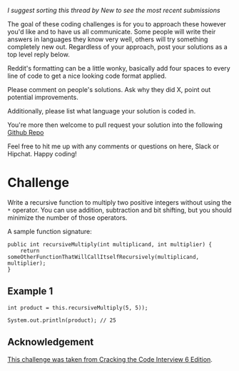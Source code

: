 _I suggest sorting this thread by *New* to see the most recent submissions_

The goal of these coding challenges is for you to approach these however you'd like and to have us all communicate. Some people will write their answers in languages they know very well, others will try something completely new out. Regardless of your approach, post your solutions as a top level reply below.

Reddit's formatting can be a little wonky, basically add four spaces to every line of code to get a nice looking code format applied.

Please comment on people's solutions. Ask why they did X, point out potential improvements.

Additionally, please list what language your solution is coded in.

You're more then welcome to pull request your solution into the following [Github Repo](https://github.com/GregHilston/Code-Foo)

Feel free to hit me up with any comments or questions on here, Slack or Hipchat. Happy coding!

# Challenge

Write a recursive function to  multiply two positive integers without using the `*` operator. You can use addition, subtraction and bit shifting, but you should minimize the number of those operators.

A sample function signature:

```
public int recursiveMultiply(int multiplicand, int multiplier) {
    return someOtherFunctionThatWillCallItselfRecursively(multiplicand, multiplier);
}
```

## Example 1

```
int product = this.recursiveMultiply(5, 5));

System.out.println(product); // 25
```

## Acknowledgement

[This challenge was taken from Cracking the Code Interview 6 Edition](https://www.amazon.com/Cracking-Coding-Interview-Programming-Questions/dp/0984782850/ref=sr_1_1?crid=29V41WCUZNYNX&keywords=cracking+the+coding+interview&qid=1553518745&s=books&sprefix=crac%2Cstripbooks%2C171&sr=1-1).